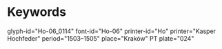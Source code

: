 # Keywords
glyph-id="Ho-06_0114"
font-id="Ho-06"
printer-id="Ho"
printer="Kasper Hochfeder"
period="1503–1505"
place="Kraków"
PT plate="024"
